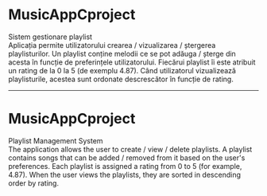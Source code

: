 # MusicAppCproject

Sistem gestionare playlist  
Aplicația permite utilizatorului crearea / vizualizarea / ștergerea playlisturilor. Un playlist conține
melodii ce se pot adăuga / șterge din acesta în funcție de preferințele utilizatorului. Fiecărui
playlist îi este atribuit un rating de la 0 la 5 (de exemplu 4.87). Când utilizatorul vizualizează
playlisturile, acestea sunt ordonate descrescător în funcție de rating.

--------------------------------------------------------------------------------------------------------------

# MusicAppCproject

Playlist Management System  
The application allows the user to create / view / delete playlists. A playlist contains songs that can be added / removed from it based on the user's preferences. Each playlist is assigned a rating from 0 to 5 (for example, 4.87). When the user views the playlists, they are sorted in descending order by rating.
